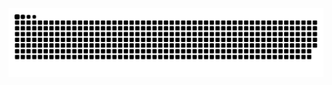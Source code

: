 
<!--
**caiyilian/caiyilian** is a ✨ _special_ ✨ repository because its `README.md` (this file) appears on your GitHub profile.

Here are some ideas to get you started:

- 🔭 I’m currently working on ...
- 🌱 I’m currently learning ...
- 👯 I’m looking to collaborate on ...
- 🤔 I’m looking for help with ...
- 💬 Ask me about ...
- 📫 How to reach me: ...
- 😄 Pronouns: ...
- ⚡ Fun fact: ...

<picture>
  <source media="(prefers-color-scheme: dark)" srcset="https//raw.githubusercontent.com/caiyilian/caiyilian/output/github-contribution-grid-snake-dark.svg">
  <source media="(prefers-color-scheme: light)" srcset="https//raw.githubusercontent.com/caiyilian/caiyilian/output/github-contribution-grid-snake.svg">
  <img alt="github contribution grid snake animation" src="https://raw.githubusercontent.com/caiyilian/caiyilian/output/github-contribution-grid-snake.svg">
</picture>

[![trophy](https://github-profile-trophy.vercel.app/?username=caiyilian&theme=chalk&column=-1)](https://github.com/ryo-ma/github-profile-trophy)

[![Anurag's GitHub stats](https://github-readme-stats.vercel.app/api?username=caiyilian&show_icons=True&hide_border=True)](https://github.com/anuraghazra/github-readme-stats)

-->

<picture>
  <source media="(prefers-color-scheme: dark)" srcset="https://raw.githubusercontent.com/caiyilian/caiyilian/output/github-contribution-grid-snake-dark.svg">
  <source media="(prefers-color-scheme: light)" srcset="https://raw.githubusercontent.com/caiyilian/caiyilian/output/github-contribution-grid-snake.svg">
  <img alt="github contribution grid snake animation" src="https://raw.githubusercontent.com/caiyilian/caiyilian/output/github-contribution-grid-snake.svg">
</picture>

